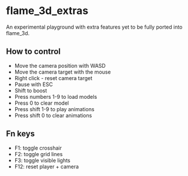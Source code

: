 # flame_3d_extras

An experimental playground with extra features yet to be fully ported into flame_3d.

## How to control

* Move the camera position with WASD 
* Move the camera target with the mouse
* Right click - reset camera target
* Pause with ESC
* Shift to boost
* Press numbers 1-9 to load models
* Press 0 to clear model
* Press shift 1-9 to play animations
* Press shift 0 to clear animations

## Fn keys

* F1: toggle crosshair
* F2: toggle grid lines
* F3: toggle visible lights
* F12: reset player + camera
